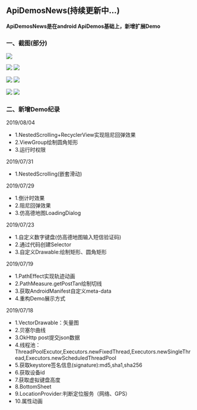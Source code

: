 ## ApiDemosNews(持续更新中...)

**ApiDemosNews是在android ApiDemos基础上，新增扩展Demo**



### 一、截图(部分)


![](/screenshot/7.gif)

![](/screenshot/5.gif)
![](/screenshot/1.gif)


![](/screenshot/2.gif)
![](screenshot/3.gif)

![](/screenshot/4.gif)
![](/screenshot/6.gif)




### 二、新增Demo纪录

2019/08/04

* 1.NestedScrolling+RecyclerView实现阻尼回弹效果
* 2.ViewGroup绘制圆角矩形
* 3.运行时权限


2019/07/31

* 1.NestedScrolling(嵌套滑动)

2019/07/29

* 1.倒计时效果
* 2.阻尼回弹效果
* 3.仿高德地图LoadingDialog


2019/07/23

* 1.自定义数字键盘(仿高德地图输入短信验证码)
* 2.通过代码创建Selector
* 3.自定义Drawable:绘制矩形、圆角矩形

2019/07/19

* 1.PathEffect实现轨迹动画
* 2.PathMeasure.getPostTan绘制切线
* 3.获取AndroidManifest自定义meta-data
* 4.重构Demo展示方式

2019/07/18

* 1.VectorDrawable：矢量图
* 2.贝塞尔曲线
* 3.OkHttp post提交json数据
* 4.线程池：ThreadPoolExcutor,Executors.newFixedThread,Executors.newSingleThread,Executors.newScheduledThreadPool
* 5.获取keystore签名信息(signature):md5,sha1,sha256
* 6.获取设备id
* 7.获取虚拟键盘高度
* 8.BottomSheet
* 9.LocationProvider:判断定位服务（网络、GPS）
* 10.属性动画


